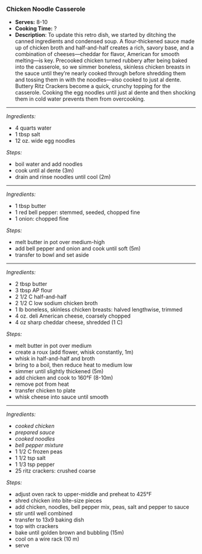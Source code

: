 ### Chicken Noodle Casserole

* **Serves:** 8-10
* **Cooking Time:** ?
* **Description**: 
 To update this retro dish, we started by ditching the canned ingredients and condensed soup. A flour-thickened sauce made up of chicken broth and half-and-half creates a rich, savory base, and a combination of cheeses—cheddar for flavor, American for smooth melting—is key. Precooked chicken turned rubbery after being baked into the casserole, so we simmer boneless, skinless chicken breasts in the sauce until they’re nearly cooked through before shredding them and tossing them in with the noodles—also cooked to just al dente. Buttery Ritz Crackers become a quick, crunchy topping for the casserole.  Cooking the egg noodles until just al dente and then shocking them in cold water prevents them from overcooking.

 
-----
*Ingredients:*
* 4 quarts water
* 1 tbsp salt
* 12 oz. wide egg noodles

*Steps:*
* boil water and add noodles
* cook until al dente (3m)
* drain and rinse noodles until cool (2m)


-----
*Ingredients:*
* 1 tbsp butter
* 1 red bell pepper: stemmed, seeded, chopped fine
* 1 onion: chopped fine

*Steps:*
* melt butter in pot over medium-high
* add bell pepper and onion and cook until soft (5m)
* transfer to bowl and set aside


-----
*Ingredients:*
* 2 tbsp butter
* 3 tbsp AP flour
* 2 1/2 C half-and-half
* 2 1/2 C low sodium chicken broth
* 1 lb boneless, skinless chicken breasts: halved lengthwise, trimmed
* 4 oz. deli American cheese, coarsely chopped
* 4 oz sharp cheddar cheese, shredded (1 C)


*Steps:*
* melt butter in pot over medium
* create a roux (add flower, whisk constantly, 1m)
* whisk in half-and-half and broth
* bring to a boil, then reduce heat to medium low
* simmer until slightly thickened (5m)
* add chicken and cook to 160°F (8-10m)
* remove pot from heat
* transfer chicken to plate
* whisk cheese into sauce until smooth


-----
*Ingredients:*
* *cooked chicken*
* *prepared sauce*
* *cooked noodles*
* *bell pepper mixture*
* 1 1/2 C frozen peas
* 1 1/2 tsp salt
* 1 1/3 tsp pepper
* 25 ritz crackers: crushed coarse


*Steps:*
* adjust oven rack to upper-middle and preheat to 425°F
* shred chicken into bite-size pieces
* add chicken, noodles, bell pepper mix, peas, salt and pepper to sauce
* stir until well combined
* transfer to 13x9 baking dish
* top with crackers
* bake until golden brown and bubbling (15m)
* cool on a wire rack (10 m)
* serve
